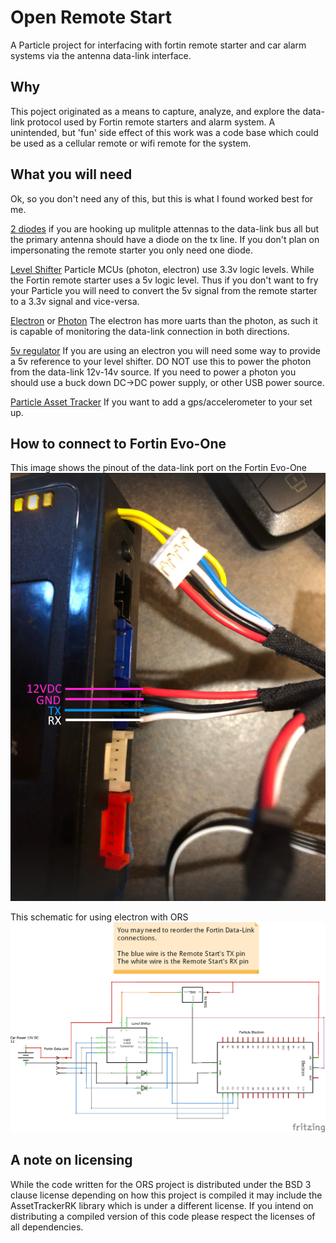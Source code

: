 # Open Remote Start

A Particle project for interfacing with fortin remote starter and car alarm systems
via the antenna data-link interface.


## Why

This poject originated as a means to capture, analyze, and explore the data-link
protocol used by Fortin remote starters and alarm system. A unintended, but 'fun'
side effect of this work was a code base which could be used as a cellular remote
or wifi remote for the system. 

## What you will need

Ok, so you don't need any of this, but this is what I found worked best for me.

[2 diodes](https://www.sparkfun.com/products/8589) if you are hooking up mulitple
attennas to the data-link bus all but the primary antenna should have a diode on
the tx line. If you don't plan on impersonating the remote starter you only need
one diode.

[Level Shifter](https://www.sparkfun.com/products/12009) Particle MCUs (photon, electron)
use 3.3v logic levels. While the Fortin remote starter uses a 5v logic level. Thus if
you don't want to fry your Particle you will need to convert the 5v signal from the
remote starter to a 3.3v signal and vice-versa.

[Electron](https://store.particle.io/collections/cellular/products/electron-3g-americas) or
[Photon](https://store.particle.io/collections/wifi/products/photon) The electron has more
uarts than the photon, as such it is capable of monitoring the data-link connection in
both directions.

[5v regulator](https://www.sparkfun.com/products/107) If you are using an electron you
will need some way to provide a 5v reference to your level shifter. DO NOT use this to
power the photon from the data-link 12v-14v source. If you need to power a photon you
should use a buck down DC->DC power supply, or other USB power source.

[Particle Asset Tracker](https://store.particle.io/products/asset-tracker-v2-components)
If you want to add a gps/accelerometer to your set up.

## How to connect to Fortin Evo-One

This image shows the pinout of the data-link port on the Fortin Evo-One
![Data-link port](images/Labeled_DataLink.jpg)

This schematic for using electron with ORS
![Schematic For ORS with electron](images/Schematic.png)


## A note on licensing

While the code written for the ORS project is distributed under the BSD 3 clause license
depending on how this project is compiled it may include the AssetTrackerRK
library which is under a different license. If you intend on distributing a compiled
version of this code please respect the licenses of all dependencies.
